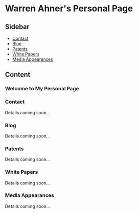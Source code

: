 # Warren Ahner's Personal Page

## Sidebar
- [Contact](#contact)
- [Blog](#blog)
- [Patents](#patents)
- [White Papers](#white-papers)
- [Media Appearances](#media-appearances)

## Content

### Welcome to My Personal Page

### Contact
Details coming soon...

### Blog
Details coming soon...

### Patents
Details coming soon...

### White Papers
Details coming soon...

### Media Appearances
Details coming soon...